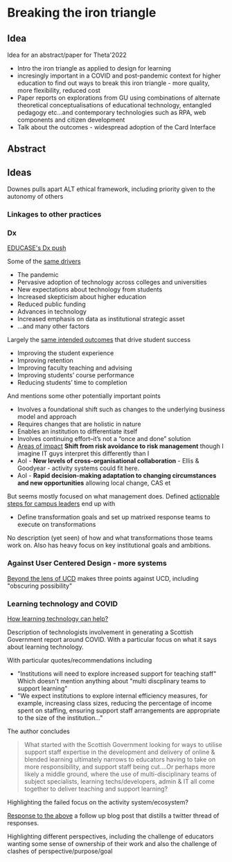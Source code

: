 # Breaking the iron triangle

## Idea

Idea for an abstract/paper for Theta'2022

- Intro the iron triangle as applied to design for learning
- incresingly important in a COVID and post-pandemic context for higher education to find out ways to break this iron triangle - more quality, more flexibility, reduced cost
- Paper reports on explorations from GU using combinations of alternate theoretical conceptualisations of educational technology, entangled pedagogy etc...and contemporary technologies such as RPA, web components and citizen development
- Talk about the outcomes - widespread adoption of the Card Interface

## Abstract


## Ideas

Downes pulls apart ALT ethical framework, including priority given to the autonomy of others

### Linkages to other practices 

### Dx

[EDUCASE's Dx push](https://www.educause.edu/showcase-series/how-dx-powers-the-post-pandemic-institution?utm_source=sendgrid.com&utm_medium=email&utm_campaign=website)

Some of the [same drivers](https://docs.google.com/presentation/d/1xlJ9YL7hnrlqJU_gZVqlukQyDxpeiHai/edit#slide=id.p3)
- The pandemic
- Pervasive adoption of technology across colleges and universities
- New expectations about technology from students
- Increased skepticism about higher education
- Reduced public funding
- Advances in technology
- Increased emphasis on data as institutional strategic asset
- …and many other factors

Largely the [same intended outcomes](https://docs.google.com/presentation/d/1xlJ9YL7hnrlqJU_gZVqlukQyDxpeiHai/edit#slide=id.p6) that drive student success
- Improving the student experience
- Improving retention
- Improving faculty teaching and advising
- Improving students’ course performance
- Reducing students’ time to completion

And mentions some other potentially important points
- Involves a foundational shift such as changes to the underlying business model and approach
- Requires changes that are holistic in nature
- Enables an institution to differentiate itself
- Involves continuing effort–it’s not a “once and done” solution
- [Areas of impact](https://docs.google.com/presentation/d/1xlJ9YL7hnrlqJU_gZVqlukQyDxpeiHai/edit#slide=id.p11) **Shift from risk avoidance to risk management** though I imagine IT guys interpret this differently than I
- AoI - **New levels of cross-organisational collaboration** - Ellis & Goodyear - activity systems could fit here.
- AoI - **Rapid decision-making adaptation to changing circumstances and new opportunities** allowing local change, CAS et

But seems mostly focused on what management does. Defined [actionable steps for campus leaders](https://docs.google.com/presentation/d/1xlJ9YL7hnrlqJU_gZVqlukQyDxpeiHai/edit#slide=id.p12) end up with
- Define transformation goals and set up matrixed response teams to execute on transformations

No description (yet seen) of how and what transformations those teams work on. Also has heavy focus on key institutional goals and ambitions.




### Against User Centered Design - more systems

[Beyond the lens of UCD](https://alexis.medium.com/camera-obscura-beyond-the-lens-of-user-centered-design-631bb4f37594) makes three points against UCD, including "obscuring possibility"

### Learning technology and COVID

[How learning technology can help?](https://educationimp.wordpress.com/2021/09/16/how-learning-technology-can-help/?utm_source=sendgrid.com&utm_medium=email&utm_campaign=website)

Description of technologists involvement in generating a Scottish Government report around COVID. With a particular focus on what it says about learning technology.

With particular quotes/recommendations including
- "Institutions will need to explore increased support for teaching staff"
  Which doesn't mention anything about "multi discplinary teams to support learning"  
- "We expect institutions to explore internal efficiency measures, for example, increasing class sizes, reducing the percentage of income spent on staffing, ensuring support staff arrangements are appropriate to the size of the institution..."

The author concludes
> What started with the Scottish Government looking for ways to utilise support staff expertise in the development and delivery of online & blended learning ultimately narrows to educators having to take on more responsibility, and support staff being cut....Or perhaps more likely a middle ground, where the use of multi-disciplinary teams of subject specialists, learning techs/developers, admin & IT all come together to deliver teaching and support learning?

Highlighting the failed focus on the activity system/ecosystem?

[Response to the above](https://educationimp.wordpress.com/2021/09/19/response-to-how-learning-technology-can-help/) a follow up blog post that distills a twitter thread of responses.  

Highlighting different perspectives, including the challenge of educators wanting some sense of ownership of their work and also the challenge of clashes of perspective/purpose/goal